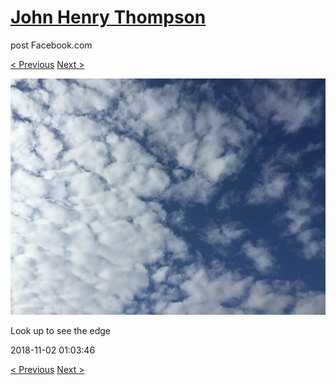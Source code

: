 # [John Henry Thompson](../README.md)
post Facebook.com

[< Previous](2018-11-02-3.md) [Next >](2018-11-01-1.md)

[![](../media/2018-11-02/Timeline-Photos-Look-up-to-see-the-edge.jpg)](../README.md)

Look up to see the edge

2018-11-02 01:03:46

[< Previous](2018-11-02-3.md) [Next >](2018-11-01-1.md)